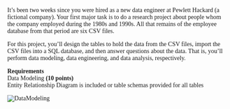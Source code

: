 <font face="Georgia"><Title><b>Module 9 Homework : SQL</title></br></b>

It’s been two weeks since you were hired as a new data engineer at Pewlett Hackard (a fictional company). Your first major task is to do a research project about people whom the company employed during the 1980s and 1990s. All that remains of the employee database from that period are six CSV files.</br>

For this project, you’ll design the tables to hold the data from the CSV files, import the CSV files into a SQL database, and then answer questions about the data. That is, you’ll perform data modeling, data engineering, and data analysis, respectively.</br>

<b>Requirements</br></b>
Data Modeling <b>(10 points)</b></br>
Entity Relationship Diagram is included or table schemas provided for all tables</br>


![DataModeling](https://github.com/molleighH/SQL-Challenge/assets/144710935/c74f1e69-8ddd-4b12-a119-73e1f887e5c9)

